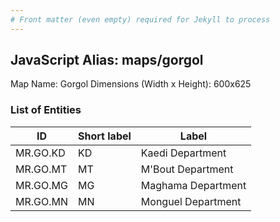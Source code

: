 ```yaml
---
# Front matter (even empty) required for Jekyll to process
---
```


## JavaScript Alias: maps/gorgol

Map Name: Gorgol
Dimensions (Width x Height): 600x625

### List of Entities

| ID       | Short label | Label              |
| -------- | ----------- | ------------------ |
| MR.GO.KD | KD          | Kaedi Department   |
| MR.GO.MT | MT          | M'Bout Department  |
| MR.GO.MG | MG          | Maghama Department |
| MR.GO.MN | MN          | Monguel Department |

